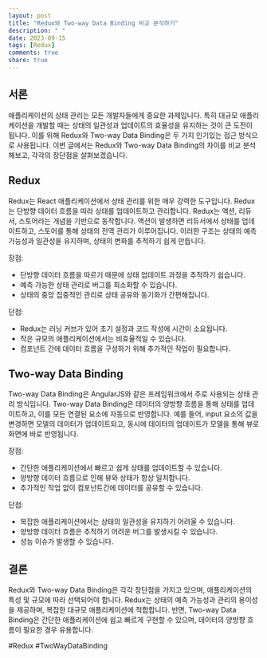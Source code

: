 ```yaml
---
layout: post
title: "Redux와 Two-way Data Binding 비교 분석하기"
description: " "
date: 2023-09-15
tags: [Redux]
comments: true
share: true
---
```


## 서론
애플리케이션의 상태 관리는 모든 개발자들에게 중요한 과제입니다. 특히 대규모 애플리케이션을 개발할 때는 상태의 일관성과 업데이트의 효율성을 유지하는 것이 큰 도전이 됩니다. 이를 위해 Redux와 Two-way Data Binding은 두 가지 인기있는 접근 방식으로 사용됩니다. 이번 글에서는 Redux와 Two-way Data Binding의 차이를 비교 분석해보고, 각각의 장단점을 살펴보겠습니다.

## Redux
Redux는 React 애플리케이션에서 상태 관리를 위한 매우 강력한 도구입니다. Redux는 단방향 데이터 흐름을 따라 상태를 업데이트하고 관리합니다. Redux는 액션, 리듀서, 스토어라는 개념을 기반으로 동작합니다. 액션이 발생하면 리듀서에서 상태를 업데이트하고, 스토어를 통해 상태의 전역 관리가 이루어집니다. 이러한 구조는 상태의 예측 가능성과 일관성을 유지하며, 상태의 변화를 추적하기 쉽게 만듭니다.

장점:
- 단방향 데이터 흐름을 따르기 때문에 상태 업데이트 과정을 추적하기 쉽습니다.
- 예측 가능한 상태 관리로 버그를 최소화할 수 있습니다.
- 상태의 중앙 집중적인 관리로 상태 공유와 동기화가 간편해집니다.

단점:
- Redux는 러닝 커브가 있어 초기 설정과 코드 작성에 시간이 소요됩니다.
- 작은 규모의 애플리케이션에서는 비효율적일 수 있습니다.
- 컴포넌트 간에 데이터 흐름을 구성하기 위해 추가적인 작업이 필요합니다.

## Two-way Data Binding
Two-way Data Binding은 AngularJS와 같은 프레임워크에서 주로 사용되는 상태 관리 방식입니다. Two-way Data Binding은 데이터의 양방향 흐름을 통해 상태를 업데이트하고, 이를 모든 연결된 요소에 자동으로 반영합니다. 예를 들어, input 요소의 값을 변경하면 모델의 데이터가 업데이트되고, 동시에 데이터의 업데이트가 모델을 통해 뷰로 화면에 바로 반영됩니다.

장점:
- 간단한 애플리케이션에서 빠르고 쉽게 상태를 업데이트할 수 있습니다.
- 양방향 데이터 흐름으로 인해 뷰와 상태가 항상 일치합니다.
- 추가적인 작업 없이 컴포넌트간에 데이터를 공유할 수 있습니다.

단점:
- 복잡한 애플리케이션에서는 상태의 일관성을 유지하기 어려울 수 있습니다.
- 양방향 데이터 흐름은 추적하기 어려운 버그를 발생시킬 수 있습니다.
- 성능 이슈가 발생할 수 있습니다.

## 결론
Redux와 Two-way Data Binding은 각각 장단점을 가지고 있으며, 애플리케이션의 특성 및 규모에 따라 선택되어야 합니다. Redux는 상태의 예측 가능성과 관리의 용이성을 제공하며, 복잡한 대규모 애플리케이션에 적합합니다. 반면, Two-way Data Binding은 간단한 애플리케이션에 쉽고 빠르게 구현할 수 있으며, 데이터의 양방향 흐름이 필요한 경우 유용합니다.

#Redux #TwoWayDataBinding